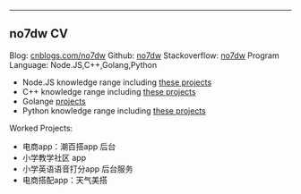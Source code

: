 
------

## no7dw CV

Blog: [cnblogs.com/no7dw][1]
Github: [no7dw][2]
Stackoverflow: [no7dw][3]
Program Language: Node.JS,C++,Golang,Python

 - Node.JS knowledge range including [these projects][4]
 - C++ knowledge range including [these projects][5]
 - Golange [projects][6]
 - Python knowledge range including [these projects][7]

Worked Projects:

 - 电商app：潮百搭app 后台 
 - 小学教学社区 app 
 - 小学英语语音打分app 后台服务
 - 电商搭配app：天气美搭

 


  [1]: http://www.cnblogs.com/no7dw
  [2]: www.github.com/no7dw
  [3]: http://stackoverflow.com/users/2412549/no7dw?tab=profile
  [4]: https://github.com/no7dw/lianlianpay
  [5]: https://github.com/no7dw/cplusplus-learning
  [6]: https://github.com/no7dw/go-practice
  [7]: https://github.com/no7dw/python-learning
